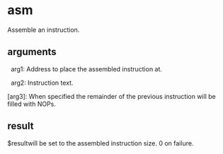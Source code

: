 
# asm

Assemble an instruction.

## arguments

  arg1: Address to place the assembled instruction at.  
  arg2: Instruction text. 
[arg3]: When specified the remainder of the previous instruction will be filled with NOPs. 

## result
$resultwill be set to the assembled instruction size. 0 on failure.
